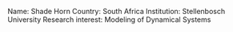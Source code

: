 Name: Shade Horn
Country: South Africa
Institution: Stellenbosch University
Research interest: Modeling of Dynamical Systems
